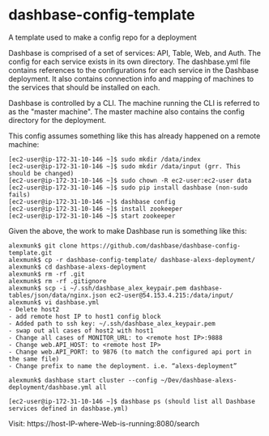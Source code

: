 # dashbase-config-template
A template used to make a config repo for a deployment

Dashbase is comprised of a set of services: API, Table, Web, and Auth. The config for each service exists in its own directory. The 
dashbase.yml file contains references to the configurations for each service in the Dashbase deployment. It also contains connection info
and mapping of machines to the services that should be installed on each.

Dashbase is controlled by a CLI. The machine running the CLI is referred to as the "master machine". The master machine also
contains the config directory for the deployment.

This config assumes something like this has already happened on a remote machine:

```
[ec2-user@ip-172-31-10-146 ~]$ sudo mkdir /data/index
[ec2-user@ip-172-31-10-146 ~]$ sudo mkdir /data/input (grr. This should be changed)
[ec2-user@ip-172-31-10-146 ~]$ sudo chown -R ec2-user:ec2-user data
[ec2-user@ip-172-31-10-146 ~]$ sudo pip install dashbase (non-sudo fails)
[ec2-user@ip-172-31-10-146 ~]$ dashbase config
[ec2-user@ip-172-31-10-146 ~]$ install zookeeper
[ec2-user@ip-172-31-10-146 ~]$ start zookeeper
```

Given the above, the work to make Dashbase run is something like this:

```
alexmunk$ git clone https://github.com/dashbase/dashbase-config-template.git
alexmunk$ cp -r dashbase-config-template/ dashbase-alexs-deployment/
alexmunk$ cd dashbase-alexs-deployment
alexmunk$ rm -rf .git
alexmunk$ rm -rf .gitignore
alexmunk$ scp -i ~/.ssh/dashbase_alex_keypair.pem dashbase-tables/json/data/nginx.json ec2-user@54.153.4.215:/data/input/
alexmunk$ vi dashbase.yml
- Delete host2
- add remote host IP to host1 config block
- Added path to ssh key: ~/.ssh/dashbase_alex_keypair.pem
- swap out all cases of host2 with host1
- Change all cases of MONITOR_URL: to <remote host IP>:9888
- Change web.API_HOST: to <remote host IP>
- Change web.API_PORT: to 9876 (to match the configured api port in the same file)
- Change prefix to name the deployment. i.e. “alexs-deployment”

alexmunk$ dashbase start cluster --config ~/Dev/dashbase-alexs-deployment/dashbase.yml all

[ec2-user@ip-172-31-10-146 ~]$ dashbase ps (should list all Dashbase services defined in dashbase.yml)
```

Visit: https://host-IP-where-Web-is-running:8080/search
